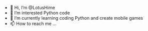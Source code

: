 - 👋 Hi, I’m @LotusHime
- 👀 I’m interested Python code
- 🌱 I’m currently learning coding Python and create mobile games
- 📫 How to reach me ...

<!---
LotusHime/LotusHime is a ✨ special ✨ repository because its `README.md` (this file) appears on your GitHub profile.
You can click the Preview link to take a look at your changes.
--->
